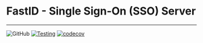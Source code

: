 FastID - Single Sign-On (SSO) Server
====================================

____________________________________

![GitHub](https://img.shields.io/github/license/fastid/fastid)
[![Testing](https://github.com/fastid/fastid/actions/workflows/testing.yml/badge.svg?branch=main)](https://github.com/fastid/fastid/actions/workflows/testing.yml)
[![codecov](https://codecov.io/gh/fastid/fastid/branch/main/graph/badge.svg?token=J7Y77U7MTC)](https://codecov.io/gh/fastid/fastid)
